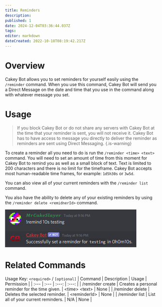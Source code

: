 ```yaml
---
title: Reminders
description: 
published: 1
date: 2024-12-04T03:36:44.037Z
tags: 
editor: markdown
dateCreated: 2022-10-18T08:19:42.217Z
---
```


# Overview

Cakey Bot allows you to set reminders for yourself easily using the `/reminder` command. When you use this command, Cakey Bot will send you a Direct Message on the date and time that you use in the command along with whatever message you set.

# Usage

> If you block Cakey Bot or do not share any servers with Cakey Bot at the time that your reminder is sent, you will not receive it. Cakey Bot has to have access to message you directly to deliver the reminder as reminders are sent using Direct Messaging.
{.is-warning}

To create a reminder all you need to do is run the `/reminder <time> <text>` command. You will need to set an amount of time from this moment for Cakey Bot to remind you as well as a small block of text. Text is limited to 200 characters and there is no limit for the timeframe. Cakey Bot accepts most human-readable time frames, for example: `1d5h30s` or `3w5d`.

You can also view all of your current reminders with the `/reminder list` command.

You also have the ability to delete any of your existing reminders by using the `/reminder delete <remidnerId>` command.

![Reminder Example](/reminder_1.png)

# Related Commands
Usage Key: `<required>` / `[optional]`
| Command | Description | Usage | Permission |
| :--- | :--- | :---: | :---: |
| /reminder create | Creates a personal reminder for the time given. | \<time> \<text> | None | 
| /reminder delete | Deletes the selected reminder. | \<reminderId> | None | 
| /reminder list | List all of your current reminders. | N/A | None | 